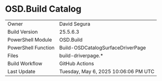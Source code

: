 ﻿# OSD.Build Catalog

| | |
|-|-|
| Owner | David Segura |
| Build Version | 25.5.6.3 |
| PowerShell Module | OSD.Build |
| PowerShell Function | Build-OSDCatalogSurfaceDriverPage |
| Files | build-driverpage.* |
| Build Workflow | GitHub Actions |
| Last Update | Tuesday, May 6, 2025 10:06:06 PM UTC |

